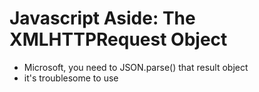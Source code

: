 # Javascript Aside: The XMLHTTPRequest Object

+ Microsoft, you need to JSON.parse() that result object
+ it's troublesome to use
